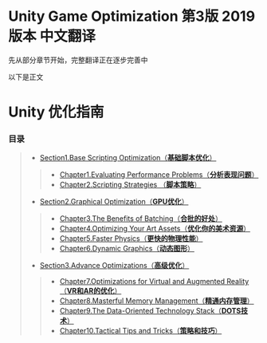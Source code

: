 # Unity Game Optimization 第3版 2019版本 中文翻译

先从部分章节开始，完整翻译正在逐步完善中

以下是正文

# Unity 优化指南

### 目录

> - [Section1.Base Scripting Optimization（**基础脚本优化**）](Chapter1.md)
> > - [Chapter1.Evaluating Performance Problems（**分析表现问题**）](Chapter1.md)
> > - [Chapter2.Scripting Strategies （**脚本策略**）]()
> - [Section2.Graphical Optimization（**GPU优化**）]()
> > - [Chapter3.The Benefits of Batching（**合批的好处**）]()
> > - [Chapter4.Optimizing Your Art Assets（**优化你的美术资源**）]()
> > - [Chapter5.Faster Physics（**更快的物理性能**）]()
> > - [Chapter6.Dynamic Graphics（**动态图形**）]()
> - [Section3.Advance Optimizations（**高级优化**）]()
> > - [Chapter7.Optimizations for Virtual and Augmented Reality（**VR和AR的优化**）]()
> > - [Chapter8.Masterful Memory Management（**精通内存管理**）]()
> > - [Chapter9.The Data-Oriented Technology Stack（**DOTS技术**）]()
> > - [Chapter10.Tactical Tips and Tricks（**策略和技巧**）]()
